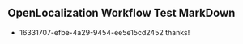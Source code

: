 ## OpenLocalization Workflow Test MarkDown
* 16331707-efbe-4a29-9454-ee5e15cd2452 thanks!

<!--HONumber=Jul16_HO5-->


